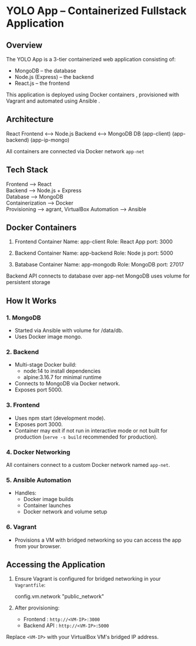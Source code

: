 # YOLO App – Containerized Fullstack Application

##  Overview

The YOLO App is a 3-tier containerized web application consisting of:

- MongoDB  – the database
- Node.js (Express)  – the backend
- React.js  – the frontend

This application is deployed using  Docker containers , provisioned with  Vagrant  and automated using  Ansible .

## Architecture
React Frontend  <-->   Node.js Backend <-->   MongoDB DB
(app-client)        (app-backend)       (app-ip-mongo)

All containers are connected via Docker network `app-net`

## Tech Stack
                       
 Frontend --> React                      
 Backend  --> Node.js + Express          
 Database --> MongoDB                    
 Containerization --> Docker                     
 Provisioning --> agrant, VirtualBox
 Automation   --> Ansible        



## Docker Containers

1. Frontend Container
    Name: app-client
    Role: React App
    port: 3000

2. Backend Container
    Name: app-backend
    Role: Node js 
    port: 5000

2. Batabase Container
    Name: app-mongodb
    Role: MongoDB 
    port: 27017

Backend API connects to database over app-net
MongoDB uses volume for persistent storage

## How It Works

### 1. MongoDB
- Started via Ansible with volume for /data/db.
- Uses Docker image mongo.

### 2. Backend
- Multi-stage Docker build:
  - node:14 to install dependencies
  - alpine:3.16.7 for minimal runtime
- Connects to MongoDB via Docker network.
- Exposes port 5000.

### 3. Frontend
- Uses npm start (development mode).
- Exposes port 3000.
- Container may exit if not run in interactive mode or not built for production (`serve -s build` recommended for production).

### 4. Docker Networking
All containers connect to a custom Docker network named `app-net`.

### 5. Ansible Automation
- Handles:
  - Docker image builds
  - Container launches
  - Docker network and volume setup

### 6. Vagrant
- Provisions a VM with bridged networking so you can access the app from your browser.

  

## Accessing the Application

1. Ensure Vagrant is configured for bridged networking in your `Vagrantfile`:

   config.vm.network "public_network"


2. After provisioning:
   -  Frontend : `http://<VM-IP>:3000`
   -  Backend API : `http://<VM-IP>:5000`

Replace `<VM-IP>` with your VirtualBox VM's bridged IP address.


